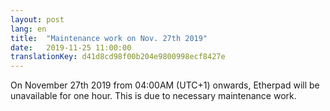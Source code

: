 ```yaml
---
layout: post
lang: en
title:  "Maintenance work on Nov. 27th 2019"
date:   2019-11-25 11:00:00
translationKey: d41d8cd98f00b204e9800998ecf8427e
---
```


On November 27th 2019 from 04:00AM (UTC+1) onwards, Etherpad will be unavailable for one hour. This is due to necessary maintenance work.
